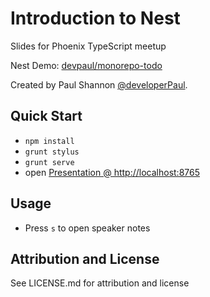 # Introduction to Nest

Slides for Phoenix TypeScript meetup

Nest Demo: [devpaul/monorepo-todo](https://github.com/devpaul/monorepo-todo)

Created by Paul Shannon [@developerPaul](https://twitter.com/developerPaul).

## Quick Start

* `npm install`
* `grunt stylus`
* `grunt serve`
* open [Presentation @ http://localhost:8765](http://localhost:8765)

## Usage

* Press `s` to open speaker notes

## Attribution and License 

See LICENSE.md for attribution and license
